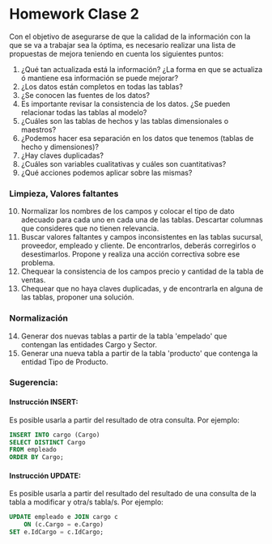 
# Homework Clase 2

Con el objetivo de asegurarse de que la calidad de la información con la que se va a trabajar sea la óptima, es necesario realizar una lista de propuestas de mejora teniendo en cuenta los siguientes puntos:

1) ¿Qué tan actualizada está la información? ¿La forma en que se actualiza ó mantiene esa información se puede mejorar?
2) ¿Los datos están completos en todas las tablas?
3) ¿Se conocen las fuentes de los datos?
4) Es importante revisar la consistencia de los datos. ¿Se pueden relacionar todas las tablas al modelo? 
5) ¿Cuáles son las tablas de hechos y las tablas dimensionales o maestros? 
6) ¿Podemos hacer esa separación en los datos que tenemos (tablas de hecho y dimensiones)? 
7) ¿Hay claves duplicadas? 
8) ¿Cuáles son variables cualitativas y cuáles son cuantitativas? 
9) ¿Qué acciones podemos aplicar sobre las mismas?

### Limpieza, Valores faltantes

10) Normalizar los nombres de los campos y colocar el tipo de dato adecuado para cada uno en cada una de las tablas. Descartar columnas que consideres que no tienen relevancia.
11) Buscar valores faltantes y campos inconsistentes en las tablas sucursal, proveedor, empleado y cliente. De encontrarlos, deberás corregirlos o desestimarlos. Propone y realiza una acción correctiva sobre ese problema.
12) Chequear la consistencia de los campos precio y cantidad de la tabla de ventas.
13) Chequear que no haya claves duplicadas, y de encontrarla en alguna de las tablas, proponer una solución.

### Normalización

14) Generar dos nuevas tablas a partir de la tabla 'empelado' que contengan las entidades Cargo y Sector.
15) Generar una nueva tabla a partir de la tabla 'producto' que contenga la entidad Tipo de Producto.

### Sugerencia:

#### Instrucción INSERT:

Es posible usarla a partir del resultado de otra consulta. Por ejemplo:

```SQL
INSERT INTO cargo (Cargo) 
SELECT DISTINCT Cargo 
FROM empleado 
ORDER BY Cargo;
```

#### Instrucción UPDATE:

Es posible usarla a partir del resultado del resultado de una consulta de la tabla a modificar y otra/s tabla/s. Por ejemplo:

```SQL
UPDATE empleado e JOIN cargo c 
    ON (c.Cargo = e.Cargo)
SET e.IdCargo = c.IdCargo;
```